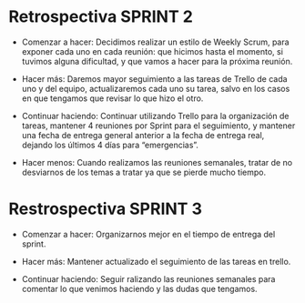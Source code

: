 # Retrospectiva SPRINT 2

* Comenzar a hacer: Decidimos realizar un estilo de Weekly Scrum, para exponer cada uno en cada reunión: que hicimos hasta el momento, si tuvimos alguna dificultad, y que vamos a hacer para la próxima reunión.

* Hacer más: Daremos mayor seguimiento a las tareas de Trello de cada uno y del equipo, actualizaremos cada uno su tarea, salvo en los casos en que tengamos que revisar lo que hizo el otro.

* Continuar haciendo: Continuar utilizando Trello para la organización de tareas, mantener 4 reuniones por Sprint para el seguimiento, y mantener una fecha de entrega general anterior a la fecha de entrega real, dejando los últimos 4 días para “emergencias”. 

* Hacer menos: Cuando realizamos las reuniones semanales, tratar de no desviarnos de los temas a tratar ya que se pierde mucho tiempo.


# Restrospectiva SPRINT 3

* Comenzar a hacer: Organizarnos mejor en el tiempo de entrega del sprint.

* Hacer más: Mantener actualizado el seguimiento de las tareas en trello.

* Continuar haciendo: Seguir ralizando las reuniones semanales para comentar lo que venimos haciendo y las dudas que tengamos.

